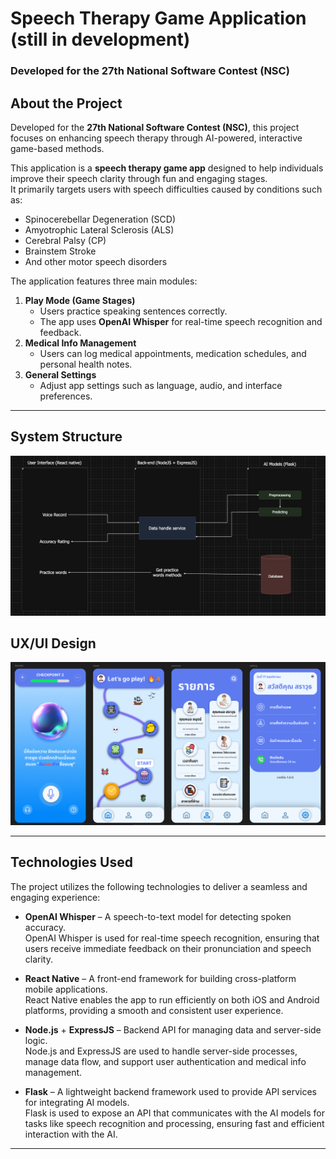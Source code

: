 # Speech Therapy Game Application (still in development)
### Developed for the **27th National Software Contest (NSC)**

## About the Project
Developed for the **27th National Software Contest (NSC)**, this project focuses on enhancing speech therapy through AI-powered, interactive game-based methods.

This application is a **speech therapy game app** designed to help individuals improve their speech clarity through fun and engaging stages.  
It primarily targets users with speech difficulties caused by conditions such as:
- Spinocerebellar Degeneration (SCD)
- Amyotrophic Lateral Sclerosis (ALS)
- Cerebral Palsy (CP)
- Brainstem Stroke
- And other motor speech disorders

The application features three main modules:
1. **Play Mode (Game Stages)**  
   - Users practice speaking sentences correctly.
   - The app uses **OpenAI Whisper** for real-time speech recognition and feedback.
2. **Medical Info Management**  
   - Users can log medical appointments, medication schedules, and personal health notes.
3. **General Settings**  
   - Adjust app settings such as language, audio, and interface preferences.

---

## System Structure
<img src="readme-image/structure-layout.jpg" alt="System Structure Layout" width="850">

## UX/UI Design
<img src="readme-image/ux-ui.png" alt="UX/UI Design" width="850">

---

## Technologies Used  
The project utilizes the following technologies to deliver a seamless and engaging experience:

- **OpenAI Whisper** – A speech-to-text model for detecting spoken accuracy.  
  OpenAI Whisper is used for real-time speech recognition, ensuring that users receive immediate feedback on their pronunciation and speech clarity.

- **React Native** – A front-end framework for building cross-platform mobile applications.  
  React Native enables the app to run efficiently on both iOS and Android platforms, providing a smooth and consistent user experience.

- **Node.js** + **ExpressJS** – Backend API for managing data and server-side logic.  
  Node.js and ExpressJS are used to handle server-side processes, manage data flow, and support user authentication and medical info management.

- **Flask** – A lightweight backend framework used to provide API services for integrating AI models.  
  Flask is used to expose an API that communicates with the AI models for tasks like speech recognition and processing, ensuring fast and efficient interaction with the AI.

---